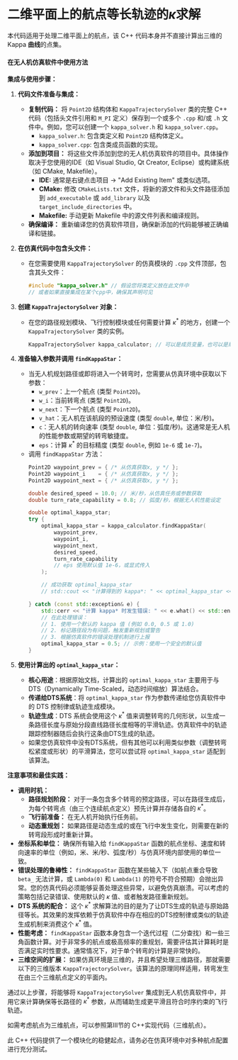 # 二维平面上的航点等长轨迹的$\kappa$求解



本代码适用于处理二维平面上的航点，该 C++ 代码本身并不直接计算出三维的 Kappa **曲线**的点集。

#### 在无人机仿真软件中使用方法

**集成与使用步骤：**

1.  **代码文件准备与集成：**
    * **复制代码：** 将 `Point2D` 结构体和 `KappaTrajectorySolver` 类的完整 C++ 代码（包括头文件引用和 `M_PI` 定义）保存到一个或多个 `.cpp` 和/或 `.h` 文件中。例如，您可以创建一个 `kappa_solver.h` 和 `kappa_solver.cpp`。
        * `kappa_solver.h`: 包含类定义和 `Point2D` 结构体定义。
        * `kappa_solver.cpp`: 包含类成员函数的实现。
    * **添加到项目：** 将这些文件添加到您的无人机仿真软件的项目中。具体操作取决于您使用的IDE（如 Visual Studio, Qt Creator, Eclipse）或构建系统（如 CMake, Makefile）。
        * **IDE:** 通常是右键点击项目 -> "Add Existing Item" 或类似选项。
        * **CMake:** 修改 `CMakeLists.txt` 文件，将新的源文件和头文件路径添加到 `add_executable` 或 `add_library` 以及 `target_include_directories` 中。
        * **Makefile:** 手动更新 Makefile 中的源文件列表和编译规则。
    * **确保编译：** 重新编译您的仿真软件项目，确保新添加的代码能够被正确编译和链接。

2.  **在仿真代码中包含头文件：**
    * 在您需要使用 `KappaTrajectorySolver` 的仿真模块的 `.cpp` 文件顶部，包含其头文件：
        ```cpp
        #include "kappa_solver.h" // 假设您将类定义放在此文件中
        // 或者如果直接集成在某个cpp中，确保其声明可见
        ```

3.  **创建 `KappaTrajectorySolver` 对象：**
    * 在您的路径规划模块、飞行控制模块或任何需要计算 $\kappa^*$ 的地方，创建一个 `KappaTrajectorySolver` 类的实例。
        ```cpp
        KappaTrajectorySolver kappa_calculator; // 可以是成员变量，也可以是局部变量
        ```

4.  **准备输入参数并调用 `findKappaStar`：**
    * 当无人机规划路径或即将进入一个转弯时，您需要从仿真环境中获取以下参数：
        * `w_prev`：上一个航点 (类型 `Point2D`)。
        * `w_i`：当前转弯点 (类型 `Point2D`)。
        * `w_next`：下一个航点 (类型 `Point2D`)。
        * `v_hat`：无人机在该航段的预设速度 (类型 `double`, 单位：米/秒)。
        * `c`：无人机的转向速率 (类型 `double`, 单位：弧度/秒)。这通常是无人机的性能参数或期望的转弯敏捷度。
        * `eps`：计算 $\kappa^*$ 的目标精度 (类型 `double`, 例如 `1e-6` 或 `1e-7`)。
    * 调用 `findKappaStar` 方法：
        ```cpp
        Point2D waypoint_prev = { /* 从仿真获取x, y */ };
        Point2D waypoint_i    = { /* 从仿真获取x, y */ };
        Point2D waypoint_next = { /* 从仿真获取x, y */ };
        
        double desired_speed = 10.0; // 米/秒，从仿真任务或参数获取
        double turn_rate_capability = 0.8; // 弧度/秒，根据无人机性能设定
        
        double optimal_kappa_star;
        try {
            optimal_kappa_star = kappa_calculator.findKappaStar(
                waypoint_prev,
                waypoint_i,
                waypoint_next,
                desired_speed,
                turn_rate_capability
                // eps 使用默认值 1e-6，或显式传入
            );
        
            // 成功获取 optimal_kappa_star
            // std::cout << "计算得到的 kappa*: " << optimal_kappa_star << std::endl;
        
        } catch (const std::exception& e) {
            std::cerr << "计算 kappa* 时发生错误: " << e.what() << std::endl;
            // 在此处理错误：
            // 1. 使用一个默认的 kappa 值 (例如 0.0, 0.5 或 1.0)
            // 2. 标记路径段为有问题，触发重新规划或警告
            // 3. 根据仿真软件的错误处理机制进行上报
            optimal_kappa_star = 0.5; // 示例：使用一个安全的默认值
        }
        ```

5.  **使用计算出的 `optimal_kappa_star`：**
    * **核心用途**：根据原始文档，计算出的 `optimal_kappa_star` 主要用于与 DTS（Dynamically Time-Scaled，动态时间缩放）算法结合。
    * **传递给DTS系统**：将 `optimal_kappa_star` 作为参数传递给您仿真软件中的 DTS 控制律或轨迹生成模块。
    * **轨迹生成**：DTS 系统会使用这个 $\kappa^*$ 值来调整转弯的几何形状，以生成一条路径长度与原始分段直线路径长度相等的平滑轨迹。仿真软件中的轨迹跟踪控制器随后会执行这条由DTS生成的轨迹。
    * 如果您仿真软件中没有DTS系统，但有其他可以利用类似参数（调整转弯松紧度或形状）的平滑算法，您可以尝试将 `optimal_kappa_star` 适配到该算法。

**注意事项和最佳实践：**

* **调用时机：**
    * **路径规划阶段：** 对于一条包含多个转弯的预定路径，可以在路径生成后，为每个转弯点（由三个连续航点定义）预先计算并存储各自的 $\kappa^*$。
    * **飞行前准备：** 在无人机开始执行任务前。
    * **动态重规划：** 如果路径是动态生成的或在飞行中发生变化，则需要在新的转弯段形成时重新计算。
* **坐标系和单位：** 确保所有输入给 `findKappaStar` 函数的航点坐标、速度和转向速率的单位（例如，米、米/秒、弧度/秒）与仿真环境内部使用的单位一致。
* **错误处理的鲁棒性：** `findKappaStar` 函数在某些输入下（如航点重合导致 `beta_` 无法计算，或 `Lambda(0)` 和 `Lambda(1)` 的符号不符合预期）会抛出异常。您的仿真代码必须能够妥善处理这些异常，以避免仿真崩溃。可以考虑的策略包括记录错误、使用默认的 $\kappa$ 值、或者触发路径重新规划。
* **DTS 系统的配合：** 这个 $\kappa^*$ 求解算法的目的是为了让DTS生成的轨迹与原始路径等长。其效果的发挥依赖于仿真软件中存在相应的DTS控制律或类似的轨迹生成机制来消费这个 $\kappa^*$ 值。
* **性能考虑：** `findKappaStar` 函数本身包含一个迭代过程（二分查找）和一些三角函数计算。对于非常多的航点或极高频率的重规划，需要评估其计算耗时是否满足实时性要求。通常情况下，对于单个转弯的计算是非常快的。
* **三维空间的扩展：** 如果仿真环境是三维的，并且希望处理三维路径，那就需要以下的三维版本 `KappaTrajectorySolver`。该算法的原理同样适用，转弯发生在由三个三维航点定义的平面内。

通过以上步骤，将能够将 `KappaTrajectorySolver` 集成到无人机仿真软件中，并用它来计算确保等长路径的 $\kappa^*$ 参数，从而辅助生成更平滑且符合时序约束的飞行轨迹。

如需考虑航点为三维航点，可以参照第III节的 C++实现代码（三维航点）。

此 C++ 代码提供了一个模块化的稳健起点，请务必在仿真环境中对多种航点配置进行充分测试。
